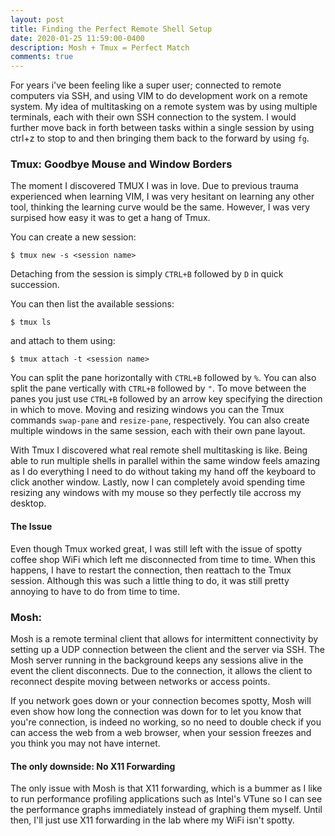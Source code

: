 ```yaml
---
layout: post
title: Finding the Perfect Remote Shell Setup
date: 2020-01-25 11:59:00-0400
description: Mosh + Tmux = Perfect Match
comments: true
---
```


For years i've been feeling like a super user; connected to remote computers via SSH, and using VIM to do development work on a remote system. My idea of multitasking on a remote system was by using multiple terminals, each with their own SSH connection to the system. I would further move back in forth between tasks within a single session by using ctrl+z to stop to and then bringing them back to the forward by using `fg`.

### Tmux: Goodbye Mouse and Window Borders
The moment I discovered TMUX I was in love. Due to previous trauma experienced when learning VIM, I was very hesitant on learning any other tool, thinking the learning curve would be the same. However, I was very surpised how easy it was to get a hang of Tmux.

You can create a new session:

```
$ tmux new -s <session name>
```

Detaching from the session is simply `CTRL+B` followed by `D` in quick succession.

You can then list the available sessions:
```
$ tmux ls
```
and attach to them using:
```
$ tmux attach -t <session name>
```
You can split the pane horizontally with `CTRL+B` followed by `%`. You can also split the pane vertically with `CTRL+B` followed by `"`. To move between the panes you just use `CTRL+B` followed by an arrow key specifying the direction in which to move. Moving and resizing windows you can the Tmux commands `swap-pane` and `resize-pane`, respectively. You can also create multiple windows in the same session, each with their own pane layout.

With Tmux I discovered what real remote shell multitasking is like. Being able to run multiple shells in parallel within the same window feels amazing as I do everything I need to do without taking my hand off the keyboard to click another window. Lastly, now I can completely avoid spending time resizing any windows with my mouse so they perfectly tile accross my desktop.

#### The Issue
Even though Tmux worked great, I was still left with the issue of spotty coffee shop WiFi which left me disconnected from time to time. When this happens, I have to restart the connection, then reattach to the Tmux session. Although this was such a little thing to do, it was still pretty annoying to have to do from time to time.

### Mosh:
Mosh is a remote terminal client that allows for intermittent connectivity by setting up a UDP connection between the client and the server via SSH. The Mosh server running in the background keeps any sessions alive in the event the client disconnects. Due to the connection, it allows the client to reconnect despite moving between networks or access points.

If you network goes down or your connection becomes spotty, Mosh will even show how long the connection was down for to let you know that you're connection, is indeed no working, so no need to double check if you can access the web from a web browser, when your session freezes and you think you may not have internet. 

#### The only downside: No X11 Forwarding
The only issue with Mosh is that X11 forwarding, which is a bummer as I like to run performance profiling applications such as Intel's VTune so I can see the performance graphs immediately instead of graphing them myself. Until then, I'll just use X11 forwarding in the lab where my WiFi isn't spotty.
